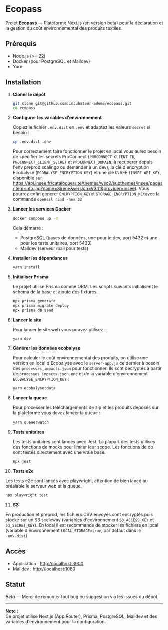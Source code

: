 # Ecopass

Projet **Ecopass** — Plateforme Next.js (en version beta) pour la déclaration et la gestion du coût environnemental des produits textiles.

## Prérequis

- Node.js (>= 22)
- Docker (pour PostgreSQL et Maildev)
- Yarn

## Installation

1. **Cloner le dépôt**

   ```sh
   git clone git@github.com:incubateur-ademe/ecopass.git
   cd ecopass
   ```

2. **Configurer les variables d'environnement**

   Copiez le fichier `.env.dist` en `.env` et adaptez les valeurs `secret` si besoin :

   ```sh
   cp .env.dist .env
   ```

   Pour correctement faire fonctionner le projet en local vous aurez besoin de specifier les secrets ProConnect (`PROCONNECT_CLIENT_ID`, `PROCONNECT_CLIENT_SECRET` et `PROCONNECT_DOMAIN`, à recuperer depuis l'env preprod scalingo ou demander à un dev), la clé d'encryption Ecobalyse (`ECOBALYSE_ENCRYPTION_KEY`) et une clé INSEE (`INSEE_API_KEY`, disponible sur https://api.insee.fr/catalogue/site/themes/wso2/subthemes/insee/pages/item-info.jag?name=Sirene&version=V3.11&provider=insee). Vous pourrez enfin generer `ENCRYPTION_KEY`et `STORAGE_ENCRYPTION_KEY`avec la commande `openssl rand -hex 32`

3. **Lancer les services Docker**

   ```sh
   docker compose up -d
   ```

   Cela démarre :

   - PostgreSQL (bases de données, une pour le dev, port 5432 et une pour les tests unitaires, port 5433)
   - Maildev (serveur mail pour tests)

4. **Installer les dépendances**

   ```sh
   yarn install
   ```

5. **Initialiser Prisma**

   Le projet utilise Prisma comme ORM. Les scripts suivants initialisent le schema de la base et ajoute des fixtures.

   ```sh
   npx prisma generate
   npx prisma migrate deploy
   npx prisma db seed
   ```

6. **Lancer le site**

   Pour lancer le site web vous pouvez utilisez :
   ```sh
   yarn dev
   ```

7. **Générer les données ecobalyse**

   Pour calculer le coût environnemental des produits, on utilise une version en local d'Ecobalyse avec le `server-app.js` ce dernier à besoin des `processes_impacts.json` pour fonctionner. Ils sont décryptés à partir de `processes_impacts.json.enc` et de la variable d'environnement `ECOBALYSE_ENCRYPTION_KEY` :

   ```sh
   yarn ecobalyse:data
   ```

8. **Lancer la queue**


   Pour processer les téléchargements de zip et les produits déposés sur la plateforme vous devez lancer la queue :
   ```sh
   yarn queue:watch
   ```

9. **Tests unitaires**

   Les tests unitaires sont lancés avec Jest. La plupart des tests utilises des fonctions de mocks pour limiter leur scope. Les fonctions de db sont testés directement avec une vraie base.

   ```sh
   npx jest
   ```

10. **Tests e2e**

   Les tests e2e sont lancés avec playwright, attention de bien lancé au préalable le serveur web et la queue.

   ```sh
   npx playwright test
   ```

11. **S3**

   En production et preprod, les fichiers CSV envoyés sont encryptés puis stocké sur un S3 scaleway (variables d'environnement `S3_ACCESS_KEY` et `S3_SECRET_KEY`). En local il est recommandé de stocker les fichiers en local (variable d'environnement `LOCAL_STORAGE=true`, par defaut dans le `.env.dist`)
   
## Accès

- Application : [http://localhost:3000](http://localhost:3000)
- Maildev : [http://localhost:1080](http://localhost:1080)

## Statut

_Beta_ — Merci de remonter tout bug ou suggestion via les issues du dépôt.

---

**Note :**  
Ce projet utilise Next.js (App Router), Prisma, PostgreSQL, Maildev et des variables d'environnement pour la configuration.
